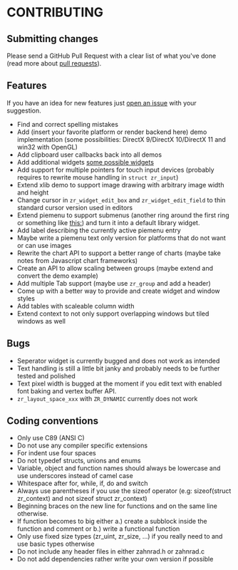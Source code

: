CONTRIBUTING
============
## Submitting changes
Please send a GitHub Pull Request with a clear list of what you've done (read more about [pull requests](http://help.github.com/pull-requests/)). 

## Features
If you have an idea for new features just [open an issue](https://github.com/vurtun/zahnrad/issues) with your suggestion.
  * Find and correct spelling mistakes
  * Add (insert your favorite platform or render backend here) demo implementation (some possibilities: DirectX 9/DirectX 10/DirectX 11 and win32 with OpenGL)
  * Add clipboard user callbacks back into all demos
  * Add additional widgets [some possible widgets](http://doc.qt.io/qt-5/widget-classes.html#the-widget-classes)
  * Add support for multiple pointers for touch input devices (probably requires to rewrite mouse handling in `struct zr_input`)
  * Extend xlib demo to support image drawing with arbitrary image width and height
  * Change cursor in `zr_widget_edit_box` and `zr_widget_edit_field` to thin standard cursor version used in editors
  * Extend piemenu to support submenus (another ring around the first ring or something like [this:](http://gdj.gdj.netdna-cdn.com/wp-content/uploads/2013/02/ui+concepts+13.gif)) and turn it into a default library widget.
  * Add label describing the currently active piemenu entry
  * Maybe write a piemenu text only version for platforms that do not want or can use images 
  * Rewrite the chart API to support a better range of charts (maybe take notes from Javascript chart frameworks) 
  * Create an API to allow scaling between groups (maybe extend and convert the demo example)
  * Add multiple Tab support (maybe use `zr_group` and add a header)  
  * Come up with a better way to provide and create widget and window styles
  * Add tables with scaleable column width
  * Extend context to not only support overlapping windows but tiled windows as well

## Bugs
  * Seperator widget is currently bugged and does not work as intended
  * Text handling is still a little bit janky and probably needs to be further tested and polished
  * Text pixel width is bugged at the moment if you edit text with enabled font baking and vertex buffer API.
  * `zr_layout_space_xxx` with `ZR_DYNAMIC` currently does not work

## Coding conventions
  * Only use C89 (ANSI C)
  * Do not use any compiler specific extensions
  * For indent use four spaces
  * Do not typedef structs, unions and enums
  * Variable, object and function names should always be lowercase and use underscores instead of camel case
  * Whitespace after for, while, if, do and switch
  * Always use parentheses if you use the sizeof operator (e.g: sizeof(struct zr_context) and not sizeof struct zr_context)
  * Beginning braces on the new line for functions and on the same line otherwise.
  * If function becomes to big either a.) create a subblock inside the function and comment or b.) write a functional function 
  * Only use fixed size types (zr_uint, zr_size, ...) if you really need to and use basic types otherwise
  * Do not include any header files in either zahnrad.h or zahnrad.c
  * Do not add dependencies rather write your own version if possible

